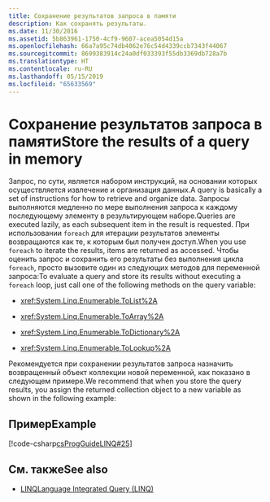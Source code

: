 ```yaml
---
title: Сохранение результатов запроса в памяти
description: Как сохранять результаты.
ms.date: 11/30/2016
ms.assetid: 5b863961-1750-4cf9-9607-acea5054d15a
ms.openlocfilehash: 66a7a95c74db4062e76c54d4339ccb7343f44067
ms.sourcegitcommit: 8699383914c24a0df033393f55db3369db728a7b
ms.translationtype: HT
ms.contentlocale: ru-RU
ms.lasthandoff: 05/15/2019
ms.locfileid: "65633569"
---
```

# <a name="store-the-results-of-a-query-in-memory"></a><span data-ttu-id="c5a3c-103">Сохранение результатов запроса в памяти</span><span class="sxs-lookup"><span data-stu-id="c5a3c-103">Store the results of a query in memory</span></span>

<span data-ttu-id="c5a3c-104">Запрос, по сути, является набором инструкций, на основании которых осуществляется извлечение и организация данных.</span><span class="sxs-lookup"><span data-stu-id="c5a3c-104">A query is basically a set of instructions for how to retrieve and organize data.</span></span> <span data-ttu-id="c5a3c-105">Запросы выполняются медленно по мере выполнения запроса к каждому последующему элементу в результирующем наборе.</span><span class="sxs-lookup"><span data-stu-id="c5a3c-105">Queries are executed lazily, as each subsequent item in the result is requested.</span></span> <span data-ttu-id="c5a3c-106">При использовании `foreach` для итерации результатов элементы возвращаются как те, к которым был получен доступ.</span><span class="sxs-lookup"><span data-stu-id="c5a3c-106">When you use `foreach` to iterate the results, items are returned as accessed.</span></span> <span data-ttu-id="c5a3c-107">Чтобы оценить запрос и сохранить его результаты без выполнения цикла `foreach`, просто вызовите один из следующих методов для переменной запроса:</span><span class="sxs-lookup"><span data-stu-id="c5a3c-107">To evaluate a query and store its results without executing a `foreach` loop, just call one of the following methods on the query variable:</span></span>

- <xref:System.Linq.Enumerable.ToList%2A>

- <xref:System.Linq.Enumerable.ToArray%2A>

- <xref:System.Linq.Enumerable.ToDictionary%2A>

- <xref:System.Linq.Enumerable.ToLookup%2A>

 <span data-ttu-id="c5a3c-108">Рекомендуется при сохранении результатов запроса назначить возвращенный объект коллекции новой переменной, как показано в следующем примере.</span><span class="sxs-lookup"><span data-stu-id="c5a3c-108">We recommend that when you store the query results, you assign the returned collection object to a new variable as shown in the following example:</span></span>

## <a name="example"></a><span data-ttu-id="c5a3c-109">Пример</span><span class="sxs-lookup"><span data-stu-id="c5a3c-109">Example</span></span>

[!code-csharp[csProgGuideLINQ#25](~/samples/snippets/csharp/concepts/linq/how-to-store-the-results-of-a-query-in-memory_1.cs)]

## <a name="see-also"></a><span data-ttu-id="c5a3c-110">См. также</span><span class="sxs-lookup"><span data-stu-id="c5a3c-110">See also</span></span>

- [<span data-ttu-id="c5a3c-111">LINQ</span><span class="sxs-lookup"><span data-stu-id="c5a3c-111">Language Integrated Query (LINQ)</span></span>](index.md)

